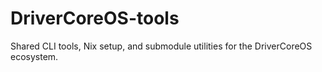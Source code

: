 # DriverCoreOS-tools
 Shared CLI tools, Nix setup, and submodule utilities for the DriverCoreOS ecosystem.

